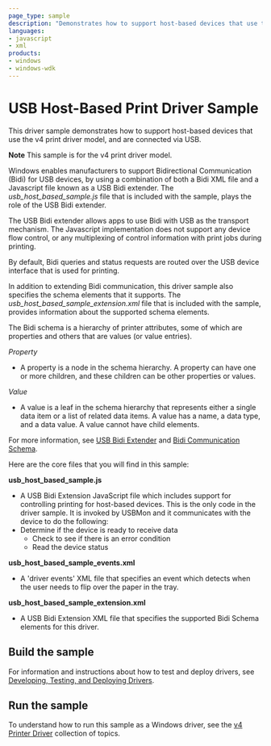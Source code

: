 ```yaml
---
page_type: sample
description: "Demonstrates how to support host-based devices that use the v4 print driver model and are connected via USB."
languages:
- javascript
- xml
products:
- windows
- windows-wdk
---
```


<!---
    name: USB Host-Based Print Driver Sample
    platform: Utility
    language: js xml
    category: Print
    description: Demonstrates how to support host-based devices that use the v4 print driver model and are connected via USB.
    samplefwlink: http://go.microsoft.com/fwlink/p/?LinkId=617947
--->

# USB Host-Based Print Driver Sample

This driver sample demonstrates how to support host-based devices that use the v4 print driver model, and are connected via USB.

**Note** This sample is for the v4 print driver model.

Windows enables manufacturers to support Bidirectional Communication (Bidi) for USB devices, by using a combination of both a Bidi XML file and a Javascript file known as a USB Bidi extender. The *usb\_host\_based\_sample.js* file that is included with the sample, plays the role of the USB Bidi extender.

The USB Bidi extender allows apps to use Bidi with USB as the transport mechanism. The Javascript implementation does not support any device flow control, or any multiplexing of control information with print jobs during printing.

By default, Bidi queries and status requests are routed over the USB device interface that is used for printing.

In addition to extending Bidi communication, this driver sample also specifies the schema elements that it supports. The *usb\_host\_based\_sample\_extension.xml* file that is included with the sample, provides information about the supported schema elements.

The Bidi schema is a hierarchy of printer attributes, some of which are properties and others that are values (or value entries).

*Property*

- A property is a node in the schema hierarchy. A property can have one or more children, and these children can be other properties or values.

*Value*

- A value is a leaf in the schema hierarchy that represents either a single data item or a list of related data items. A value has a name, a data type, and a data value. A value cannot have child elements.

For more information, see [USB Bidi Extender](http://msdn.microsoft.com/en-us/library/windows/hardware/jj659903(v=vs.85).aspx) and [Bidi Communication Schema](http://msdn.microsoft.com/en-us/library/windows/hardware/ff545169(v=vs.85).aspx).

Here are the core files that you will find in this sample:

**usb\_host\_based\_sample.js**

- A USB Bidi Extension JavaScript file which includes support for controlling printing for host-based devices. This is the only code in the driver sample. It is invoked by USBMon and it communicates with the device to do the following:
- Determine if the device is ready to receive data
  - Check to see if there is an error condition
  - Read the device status

**usb\_host\_based\_sample\_events.xml**

- A 'driver events' XML file that specifies an event which detects when the user needs to flip over the paper in the tray.

**usb\_host\_based\_sample\_extension.xml**

- A USB Bidi Extension XML file that specifies the supported Bidi Schema elements for this driver.

## Build the sample

For information and instructions about how to test and deploy drivers, see [Developing, Testing, and Deploying Drivers](http://msdn.microsoft.com/en-us/library/windows/hardware/ff554651(v=vs.85).aspx).

## Run the sample

To understand how to run this sample as a Windows driver, see the [v4 Printer Driver](http://msdn.microsoft.com/en-us/library/windows/hardware/hh706306(v=vs.85).aspx) collection of topics.